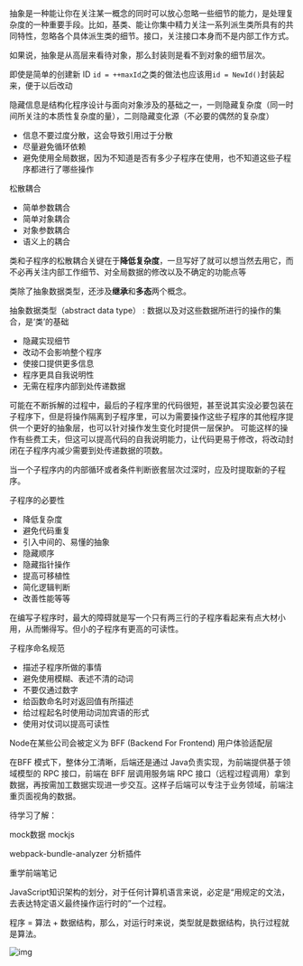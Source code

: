 抽象是一种能让你在关注某一概念的同时可以放心忽略一些细节的能力，是处理复杂度的一种重要手段。比如，基类、能让你集中精力关注一系列派生类所具有的共同特性，忽略各个具体派生类的细节。接口，关注接口本身而不是内部工作方式。

如果说，抽象是从高层来看待对象，那么封装则是看不到对象的细节层次。

即使是简单的创建新 ID `id = ++maxId`之类的做法也应该用`id = NewId()`封装起来，便于以后改动

隐藏信息是结构化程序设计与面向对象涉及的基础之一，一则隐藏复杂度（同一时间所关注的本质性复杂度的量），二则隐藏变化源（不必要的偶然的复杂度）

- 信息不要过度分散，这会导致引用过于分散 
- 尽量避免循环依赖 
- 避免使用全局数据，因为不知道是否有多少子程序在使用，也不知道这些子程序都进行了哪些操作 

松散耦合

- 简单参数耦合 
- 简单对象耦合 
- 对象参数耦合 
- 语义上的耦合 

类和子程序的松散耦合关键在于**降低复杂度**，一旦写好了就可以想当然去用它，而不必再关注内部工作细节、对全局数据的修改以及不确定的功能点等


类除了抽象数据类型，还涉及**继承**和**多态**两个概念。

抽象数据类型（abstract data type）
:   数据以及对这些数据所进行的操作的集合，是‘类’的基础
- 隐藏实现细节
- 改动不会影响整个程序
- 使接口提供更多信息
- 程序更具自我说明性
- 无需在程序内部到处传递数据

可能在不断拆解的过程中，最后的子程序里的代码很短，甚至说其实没必要包装在子程序下，但是将操作隔离到子程序里，可以为需要操作这些子程序的其他程序提供一个更好的抽象层，也可以针对操作发生变化时提供一层保护。
可能这样的操作有些费工夫，但这可以提高代码的自我说明能力，让代码更易于修改，将改动封闭在子程序内减少需要到处传递数据的项数。


当一个子程序内的内部循环或者条件判断嵌套层次过深时，应及时提取新的子程序。

子程序的必要性
- 降低复杂度
- 避免代码重复
- 引入中间的、易懂的抽象
- 隐藏顺序
- 隐藏指针操作
- 提高可移植性
- 简化逻辑判断
- 改善性能等等

在编写子程序时，最大的障碍就是写一个只有两三行的子程序看起来有点大材小用，从而懒得写。但小的子程序有更高的可读性。

子程序命名规范
- 描述子程序所做的事情
- 避免使用模糊、表述不清的动词
- 不要仅通过数字
- 给函数命名时对返回值有所描述
- 给过程起名时使用动词加宾语的形式
- 使用对仗词以提高可读性



Node在某些公司会被定义为 BFF (Backend For Frontend) 用户体验适配层

在BFF 模式下，整体分工清晰，后端还是通过 Java负责实现，为前端提供基于领域模型的 RPC 接口，前端在 BFF 层调用服务端 RPC 接口（远程过程调用）拿到数据，再按需加工数据实现进一步交互。这样子后端可以专注于业务领域，前端注重页面视角的数据。





待学习了解：

mock数据  mockjs

webpack-bundle-analyzer 分析插件



重学前端笔记

JavaScript知识架构的划分，对于任何计算机语言来说，必定是“用规定的文法，去表达特定语义最终操作运行时的”一个过程。

程序 = 算法 + 数据结构，那么，对运行时来说，类型就是数据结构，执行过程就是算法。

![img](https://static001.geekbang.org/resource/image/d1/a8/d1cb4040d91207075e0591abffe1b9a8.jpg)